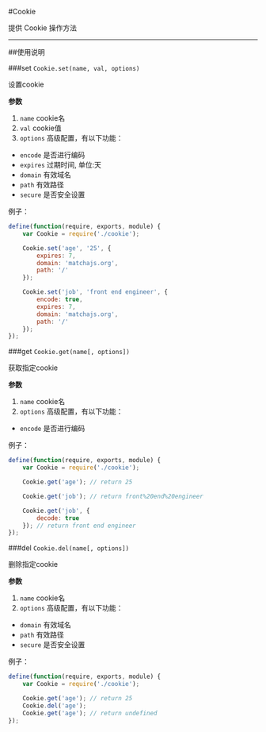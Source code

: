 #Cookie

提供 Cookie 操作方法

---


##使用说明

###set `Cookie.set(name, val, options)`

设置cookie

**参数**

1. `name` cookie名
2. `val` cookie值
3. `options` 高级配置，有以下功能：

+ `encode` 是否进行编码
+ `expires` 过期时间, 单位:天
+ `domain` 有效域名
+ `path` 有效路径
+ `secure` 是否安全设置


例子：

```js
define(function(require, exports, module) {
    var Cookie = require('./cookie');

    Cookie.set('age', '25', {
        expires: 7,
        domain: 'matchajs.org',
        path: '/'
    });

    Cookie.set('job', 'front end engineer', {
        encode: true,
        expires: 7,
        domain: 'matchajs.org',
        path: '/'
    });
});
```

###get `Cookie.get(name[, options])`

获取指定cookie

**参数**

1. `name` cookie名
2. `options` 高级配置，有以下功能：

+ `encode` 是否进行编码


例子：

```js
define(function(require, exports, module) {
    var Cookie = require('./cookie');

    Cookie.get('age'); // return 25

    Cookie.get('job'); // return front%20end%20engineer

    Cookie.get('job', {
        decode: true
    }); // return front end engineer
});
```

###del `Cookie.del(name[, options])`

删除指定cookie

**参数**

1. `name` cookie名
2. `options` 高级配置，有以下功能：

+ `domain` 有效域名
+ `path` 有效路径
+ `secure` 是否安全设置


例子：

```js
define(function(require, exports, module) {
    var Cookie = require('./cookie');

    Cookie.get('age'); // return 25
    Cookie.del('age');
    Cookie.get('age'); // return undefined
});
```